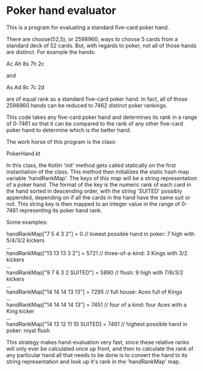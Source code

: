 # Poker hand evaluator

This is a program for evaluating a standard five-card poker hand. 

There are choose(52,5), or 2598960, ways to choose 5 cards from a standard
deck of 52 cards.  But, with regards to poker, not all of those hands are 
distinct.  For example the hands:

Ac Ah 8s 7h 2c

and 

As Ad 8c 7c 2d

are of equal rank as a standard five-card poker hand.  In fact, all of those 
2598960 hands can be reduced to 7462 distinct poker rankings.  

This code takes any five-card poker hand and determines its rank in a range
of 0-7461 so that it can be compared to the rank of any other five-card poker
hand to determine which is the better hand.

The work horse of this program is the class:

PokerHand.kt

In this class, the Kotlin 'init' method gets called statically on the first 
instantiation of the class.  This method then initializes the static hash map variable 
'handRankMap'.  The keys of this map will be a string representation of a
poker hand.  The format of the key is the numeric rank of each card in the 
hand sorted in descending order, with the string 'SUITED' possibly appended, depending
on if all the cards in the hand have the same suit or not.  This string key is then 
mapped to an integer value in the range of 0-7461 representing its poker hand rank.  

Some examples:

handRankMap["7 5 4 3 2"] = 0                 // lowest possible hand in poker: 7 high with 5/4/3/2 kickers  
...  
handRankMap["13 13 13 3 2"] = 5721           // three-of-a-kind: 3 Kings with 3/2 kickers  
...  
handRankMap["9 7 6 3 2 SUITED"] = 5890       // flush: 9 high with 7/6/3/2 kickers  
...  
handRankMap["14 14 14 13 13"] = 7295         // full house: Aces full of Kings  
...  
handRankMap["14 14 14 14 13"] = 7451         // four of a kind: four Aces with a King kicker  
...  
handRankMap["14 13 12 11 10 SUITED] = 7461   // highest possible hand in poker: royal flush  
 
This strategy makes hand-evaluation very fast, since these relative ranks will only ever be 
calculated once up front, and then to calculate the rank of any particular hand all that needs 
to be done is to convert the hand to its string representation and look up it's rank in the 
'handRankMap' map.
